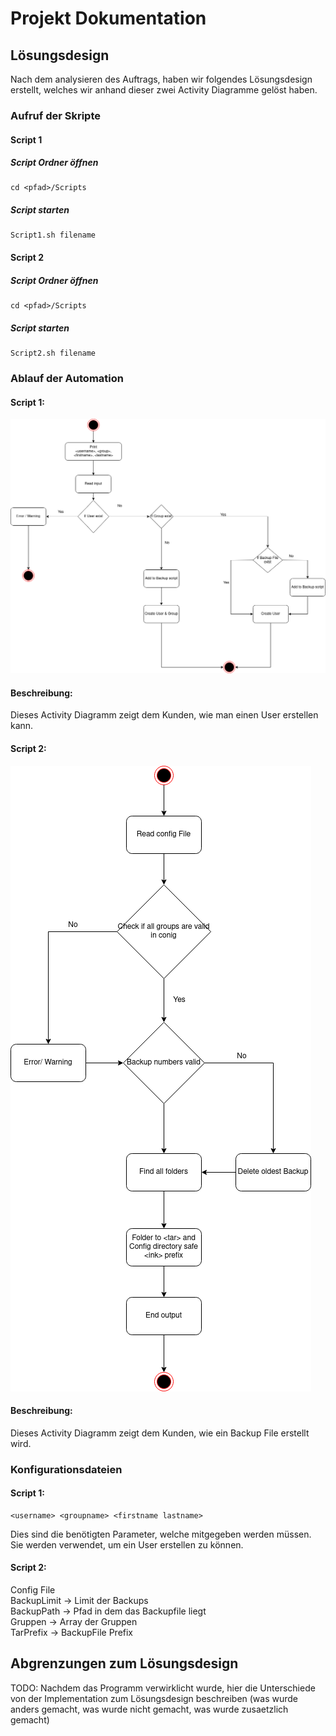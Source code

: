 # Projekt Dokumentation

## Lösungsdesign
Nach dem analysieren des Auftrags, haben wir folgendes Lösungsdesign erstellt, welches wir anhand dieser zwei Activity Diagramme gelöst haben.

### Aufruf der Skripte

#### Script 1

##### Script Ordner öffnen
```
cd <pfad>/Scripts
```

##### Script starten
```
Script1.sh filename
```

#### Script 2


##### Script Ordner öffnen
```
cd <pfad>/Scripts
```

##### Script starten
```
Script2.sh filename
```

### Ablauf der Automation

#### Script 1:
![Activity Diagramm](ActivityDiagram.png)

#### Beschreibung:
Dieses Activity Diagramm zeigt dem Kunden, wie man einen User erstellen kann.

#### Script 2:
![Activity Diagramm](ActivityDiagram_Config.png)

#### Beschreibung:
Dieses Activity Diagramm zeigt dem Kunden, wie ein Backup File erstellt wird.

### Konfigurationsdateien

#### Script 1: 
```
<username> <groupname> <firstname lastname>
```
Dies sind die benötigten Parameter, welche mitgegeben werden müssen. Sie werden verwendet, um ein User erstellen zu können.

#### Script 2:
Config File<br>
BackupLimit -> Limit der Backups<br>
BackupPath  -> Pfad in dem das Backupfile liegt<br>
Gruppen     -> Array der Gruppen<br>
TarPrefix   -> BackupFile Prefix<br>

## Abgrenzungen zum Lösungsdesign

TODO: Nachdem das Programm verwirklicht wurde, hier die Unterschiede von der Implementation zum Lösungsdesign beschreiben (was wurde anders gemacht, was wurde nicht gemacht, was wurde zusaetzlich gemacht)
